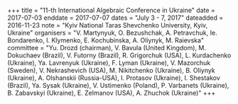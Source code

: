 +++
title = "11-th International Algebraic Conference in Ukraine"
date = 2017-07-03
enddate = 2017-07-07
dates = "July 3 - 7, 2017"
dateadded = 2016-11-23
note = "Kyiv National Taras Shevchenko University, Kyiv, Ukraine"
organisers = "V. Martynyuk, O. Bezushchak, A. Petravchuk, Ie. Bondarenko, I. Klymenko, E. Kochubinska, A. Oliynyk, M. Raievska"
committee = "Yu. Drozd (chairman), V. Bavula (United Kingdom), M. Dokuchaev (Brazil),  V. Futorny (Brazil), R. Grigorchuk (USA),  L. Kurdachenko (Ukraine), Ya. Lavrenyuk (Ukraine), F. Lyman (Ukraine), V. Mazorchuk (Sweden),  V. Nekrashevich (USA), M. Nikitchenko (Ukraine),  B. Oliynyk (Ukraine), A. Olshanskii (Russia-USA),  I. Protasov (Ukraine), I. Shestakov (Brazil), Ya. Sysak (Ukraine), V. Ustimenko (Poland), P. Varbanets (Ukraine),  B. Zabavskyi (Ukraine), E. Zelmanov (USA), A. Zhuchok (Ukraine)"
+++
